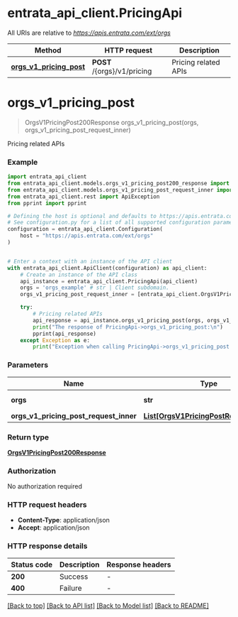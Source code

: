 # entrata_api_client.PricingApi

All URIs are relative to *https://apis.entrata.com/ext/orgs*

Method | HTTP request | Description
------------- | ------------- | -------------
[**orgs_v1_pricing_post**](PricingApi.md#orgs_v1_pricing_post) | **POST** /{orgs}/v1/pricing | Pricing related APIs


# **orgs_v1_pricing_post**
> OrgsV1PricingPost200Response orgs_v1_pricing_post(orgs, orgs_v1_pricing_post_request_inner)

Pricing related APIs

### Example


```python
import entrata_api_client
from entrata_api_client.models.orgs_v1_pricing_post200_response import OrgsV1PricingPost200Response
from entrata_api_client.models.orgs_v1_pricing_post_request_inner import OrgsV1PricingPostRequestInner
from entrata_api_client.rest import ApiException
from pprint import pprint

# Defining the host is optional and defaults to https://apis.entrata.com/ext/orgs
# See configuration.py for a list of all supported configuration parameters.
configuration = entrata_api_client.Configuration(
    host = "https://apis.entrata.com/ext/orgs"
)


# Enter a context with an instance of the API client
with entrata_api_client.ApiClient(configuration) as api_client:
    # Create an instance of the API class
    api_instance = entrata_api_client.PricingApi(api_client)
    orgs = 'orgs_example' # str | Client subdomain.
    orgs_v1_pricing_post_request_inner = [entrata_api_client.OrgsV1PricingPostRequestInner()] # List[OrgsV1PricingPostRequestInner] | 

    try:
        # Pricing related APIs
        api_response = api_instance.orgs_v1_pricing_post(orgs, orgs_v1_pricing_post_request_inner)
        print("The response of PricingApi->orgs_v1_pricing_post:\n")
        pprint(api_response)
    except Exception as e:
        print("Exception when calling PricingApi->orgs_v1_pricing_post: %s\n" % e)
```



### Parameters


Name | Type | Description  | Notes
------------- | ------------- | ------------- | -------------
 **orgs** | **str**| Client subdomain. | 
 **orgs_v1_pricing_post_request_inner** | [**List[OrgsV1PricingPostRequestInner]**](OrgsV1PricingPostRequestInner.md)|  | 

### Return type

[**OrgsV1PricingPost200Response**](OrgsV1PricingPost200Response.md)

### Authorization

No authorization required

### HTTP request headers

 - **Content-Type**: application/json
 - **Accept**: application/json

### HTTP response details

| Status code | Description | Response headers |
|-------------|-------------|------------------|
**200** | Success |  -  |
**400** | Failure |  -  |

[[Back to top]](#) [[Back to API list]](../README.md#documentation-for-api-endpoints) [[Back to Model list]](../README.md#documentation-for-models) [[Back to README]](../README.md)

